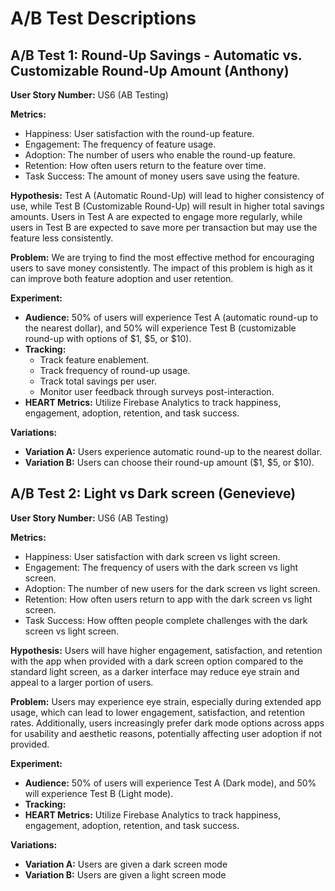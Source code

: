 # A/B Test Descriptions

## A/B Test 1: Round-Up Savings - Automatic vs. Customizable Round-Up Amount (Anthony)

**User Story Number:** US6 (AB Testing)

**Metrics:**
- Happiness: User satisfaction with the round-up feature.
- Engagement: The frequency of feature usage.
- Adoption: The number of users who enable the round-up feature.
- Retention: How often users return to the feature over time.
- Task Success: The amount of money users save using the feature.

**Hypothesis:**
Test A (Automatic Round-Up) will lead to higher consistency of use, while Test B (Customizable Round-Up) will result in higher total savings amounts. Users in Test A are expected to engage more regularly, while users in Test B are expected to save more per transaction but may use the feature less consistently.

**Problem:**
We are trying to find the most effective method for encouraging users to save money consistently. The impact of this problem is high as it can improve both feature adoption and user retention.

**Experiment:**
- **Audience:** 50% of users will experience Test A (automatic round-up to the nearest dollar), and 50% will experience Test B (customizable round-up with options of $1, $5, or $10).
- **Tracking:** 
  - Track feature enablement.
  - Track frequency of round-up usage.
  - Track total savings per user.
  - Monitor user feedback through surveys post-interaction.
- **HEART Metrics:** Utilize Firebase Analytics to track happiness, engagement, adoption, retention, and task success.

**Variations:**
- **Variation A:** Users experience automatic round-up to the nearest dollar.
- **Variation B:** Users can choose their round-up amount ($1, $5, or $10).


## A/B Test 2: Light vs Dark screen (Genevieve)

**User Story Number:** US6 (AB Testing)

**Metrics:**
- Happiness: User satisfaction with dark screen vs light screen.
- Engagement: The frequency of users with the dark screen vs light screen.
- Adoption: The number of new users for the dark screen vs light screen.
- Retention: How often users return to app with the dark screen vs light screen.
- Task Success: How offten people complete challenges with the dark screen vs light screen.

**Hypothesis:**
Users will have higher engagement, satisfaction, and retention with the app when provided with a dark screen option compared to the standard light screen, as a darker interface may reduce eye strain and appeal to a larger portion of users.

**Problem:**
Users may experience eye strain, especially during extended app usage, which can lead to lower engagement, satisfaction, and retention rates. Additionally, users increasingly prefer dark mode options across apps for usability and aesthetic reasons, potentially affecting user adoption if not provided.

**Experiment:**
- **Audience:** 50% of users will experience Test A (Dark mode), and 50% will experience Test B (Light mode).
- **Tracking:**
- **HEART Metrics:** Utilize Firebase Analytics to track happiness, engagement, adoption, retention, and task success.

**Variations:**
- **Variation A:** Users are given a dark screen mode
- **Variation B:** Users are given a light screen mode
